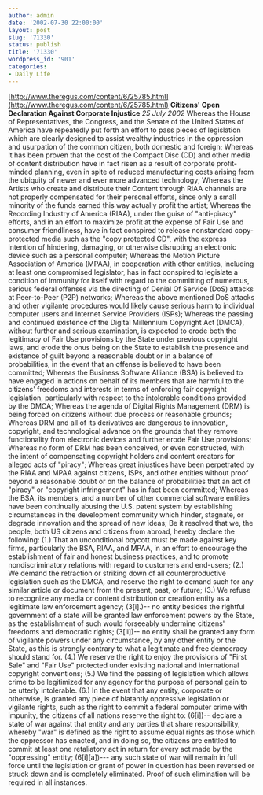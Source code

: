 ```yaml
---
author: admin
date: '2002-07-30 22:00:00'
layout: post
slug: '71330'
status: publish
title: '71330'
wordpress_id: '901'
categories:
- Daily Life
---
```


[http://www.theregus.com/content/6/25785.html](http://www.theregus.com/content/6/25785.html)
**Citizens' Open Declaration Against Corporate Injustice** *25 July
2002* Whereas the House of Representatives, the Congress, and the Senate
of the United States of America have repeatedly put forth an effort to
pass pieces of legislation which are clearly designed to assist wealthy
industries in the oppression and usurpation of the common citizen, both
domestic and foreign; Whereas it has been proven that the cost of the
Compact Disc (CD) and other media of content distribution have in fact
risen as a result of corporate profit-minded planning, even in spite of
reduced manufacturing costs arising from the ubiquity of newer and ever
more advanced technology; Whereas the Artists who create and distribute
their Content through RIAA channels are not properly compensated for
their personal efforts, since only a small minority of the funds earned
this way actually profit the artist; Whereas the Recording Industry of
America (RIAA), under the guise of "anti-piracy" efforts, and in an
effort to maximize profit at the expense of Fair Use and consumer
friendliness, have in fact conspired to release nonstandard
copy-protected media such as the "copy protected CD", with the express
intention of hindering, damaging, or otherwise disrupting an electronic
device such as a personal computer; Whereas the Motion Picture
Association of America (MPAA), in cooperation with other entities,
including at least one compromised legislator, has in fact conspired to
legislate a condition of immunity for itself with regard to the
committing of numerous, serious federal offenses via the directing of
Denial Of Service (DoS) attacks at Peer-to-Peer (P2P) networks; Whereas
the above mentioned DoS attacks and other vigilante procedures would
likely cause serious harm to individual computer users and Internet
Service Providers (ISPs); Whereas the passing and continued existence of
the Digital Millennium Copyright Act (DMCA), without further and serious
examination, is expected to erode both the legitimacy of Fair Use
provisions by the State under previous copyright laws, and erode the
onus being on the State to establish the presence and existence of guilt
beyond a reasonable doubt or in a balance of probabilities, in the event
that an offense is believed to have been committed; Whereas the Business
Software Alliance (BSA) is believed to have engaged in actions on behalf
of its members that are harmful to the citizens' freedoms and interests
in terms of enforcing fair copyright legislation, particularly with
respect to the intolerable conditions provided by the DMCA; Whereas the
agenda of Digital Rights Management (DRM) is being forced on citizens
without due process or reasonable grounds; Whereas DRM and all of its
derivatives are dangerous to innovation, copyright, and technological
advance on the grounds that they remove functionality from electronic
devices and further erode Fair Use provisions; Whereas no form of DRM
has been conceived, or even constructed, with the intent of compensating
copyright holders and content creators for alleged acts of "piracy";
Whereas great injustices have been perpetrated by the RIAA and MPAA
against citizens, ISPs, and other entities without proof beyond a
reasonable doubt or on the balance of probabilities that an act of
"piracy" or "copyright infringement" has in fact been committed; Whereas
the BSA, its members, and a number of other commercial software entities
have been continually abusing the U.S. patent system by establishing
circumstances in the development community which hinder, stagnate, or
degrade innovation and the spread of new ideas; Be it resolved that we,
the people, both US citizens and citizens from abroad, hereby declare
the following: (1.) That an unconditional boycott must be made against
key firms, particularly the BSA, RIAA, and MPAA, in an effort to
encourage the establishment of fair and honest business practices, and
to promote nondiscriminatory relations with regard to customers and
end-users; (2.) We demand the retraction or striking down of all
counterproductive legislation such as the DMCA, and reserve the right to
demand such for any similar article or document from the present, past,
or future; (3.) We refuse to recognize any media or content distribution
or creation entity as a legitimate law enforcement agency; (3[i].)-- no
entity besides the rightful government of a state will be granted law
enforcement powers by the State, as the establishment of such would
forseeably undermine citizens' freedoms and democratic rights; (3[ii])--
no entity shall be granted any form of vigilante powers under any
circumstance, by any other entity or the State, as this is strongly
contrary to what a legitimate and free democracy should stand for. (4.)
We reserve the right to enjoy the provisions of "First Sale" and "Fair
Use" protected under existing national and international copyright
conventions; (5.) We find the passing of legislation which allows crime
to be legitimized for any agency for the purpose of personal gain to be
utterly intolerable. (6.) In the event that any entity, corporate or
otherwise, is granted any piece of blatantly oppressive legislation or
vigilante rights, such as the right to commit a federal computer crime
with impunity, the citizens of all nations reserve the right to:
(6[i])-- declare a state of war against that entity and any parties that
share responsibility, whereby "war" is defined as the right to assume
equal rights as those which the oppressor has enacted, and in doing so,
the citizens are entitled to commit at least one retaliatory act in
return for every act made by the "oppressing" entity; (6[i][a])--- any
such state of war will remain in full force until the legislation or
grant of power in question has been reversed or struck down and is
completely eliminated. Proof of such elimination will be required in all
instances.
